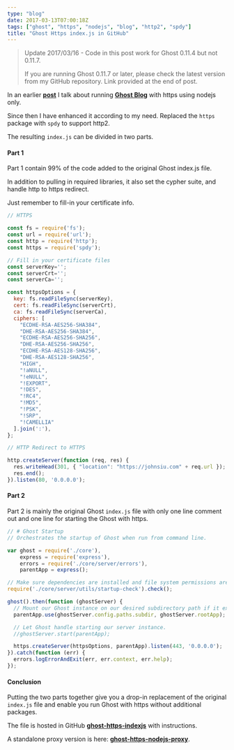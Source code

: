 ```yaml
---
type: "blog"
date: 2017-03-13T07:00:18Z
tags: ["ghost", "https", "nodejs", "blog", "http2", "spdy"]
title: "Ghost Https index.js in GitHub"
---
```

<!--more-->

> Update 2017/03/16 - Code in this post work for Ghost 0.11.4 but not 0.11.7.
>
>If you are running Ghost 0.11.7 or later, please check the latest version from my GitHub repository. Link provided at the end of post.

In an earlier __[post](/ghost-blog-self-hosted-with-https-using-nodejs-only/)__ I talk about running __[Ghost Blog](//ghost.org)__ with https using nodejs only.

Since then I have enhanced it according to my need. Replaced the `https` package with `spdy` to support http2.

The resulting `index.js` can be divided in two parts.

#### Part 1

Part 1 contain 99% of the code added to the original Ghost index.js file.

In addition to pulling in required libraries, it also set the cypher suite, and handle http to https redirect.

Just remember to fill-in your certificate info.

```js
// HTTPS

const fs = require('fs');
const url = require('url');
const http = require('http');
const https = require('spdy');

// Fill in your certificate files
const serverKey='';
const serverCrt='';
const serverCa='';

const httpsOptions = {
  key: fs.readFileSync(serverKey),
  cert: fs.readFileSync(serverCrt),
  ca: fs.readFileSync(serverCa),
  ciphers: [
    "ECDHE-RSA-AES256-SHA384",
    "DHE-RSA-AES256-SHA384",
    "ECDHE-RSA-AES256-SHA256",
    "DHE-RSA-AES256-SHA256",
    "ECDHE-RSA-AES128-SHA256",
    "DHE-RSA-AES128-SHA256",
    "HIGH",
    "!aNULL",
    "!eNULL",
    "!EXPORT",
    "!DES",
    "!RC4",
    "!MD5",
    "!PSK",
    "!SRP",
    "!CAMELLIA"
  ].join(':'),
};

// HTTP Redirect to HTTPS

http.createServer(function (req, res) {
  res.writeHead(301, { "location": "https://johnsiu.com" + req.url });
  res.end();
}).listen(80, '0.0.0.0');
```

#### Part 2

Part 2 is mainly the original Ghost `index.js` file with only one line comment out and one line for starting the Ghost with https.

```js
// # Ghost Startup
// Orchestrates the startup of Ghost when run from command line.

var ghost = require('./core'),
    express = require('express'),
    errors = require('./core/server/errors'),
    parentApp = express();

// Make sure dependencies are installed and file system permissions are correct.
require('./core/server/utils/startup-check').check();

ghost().then(function (ghostServer) {
  // Mount our Ghost instance on our desired subdirectory path if it exists.
  parentApp.use(ghostServer.config.paths.subdir, ghostServer.rootApp);

  // Let Ghost handle starting our server instance.
  //ghostServer.start(parentApp);

  https.createServer(httpsOptions, parentApp).listen(443, '0.0.0.0');
}).catch(function (err) {
  errors.logErrorAndExit(err, err.context, err.help);
});
```

#### Conclusion

Putting the two parts together give you a drop-in replacement of the original `index.js` file and enable you run Ghost with https without additional packages.

The file is hosted in GitHub __[ghost-https-indexjs](//github.com/J-Siu/ghost-https-indexjs)__ with instructions.

A standalone proxy version is here: __[ghost-https-nodejs-proxy](//github.com/J-Siu/ghost-https-nodejs-proxy)__.
